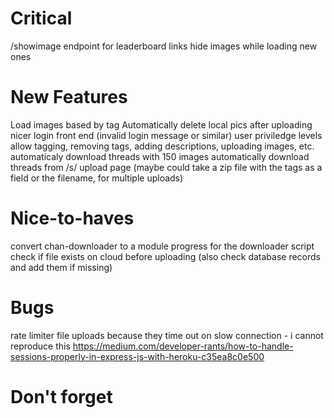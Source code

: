 # Critical
/showimage endpoint for leaderboard links
hide images while loading new ones

# New Features
Load images based by tag
Automatically delete local pics after uploading
nicer login front end (invalid login message or similar)
user priviledge levels allow tagging, removing tags, adding descriptions, uploading images, etc.
automaticaly download threads with 150 images
automatically download threads from /s/
upload page (maybe could take a zip file with the tags as a field or the filename, for multiple uploads)

# Nice-to-haves
convert chan-downloader to a module
progress for the downloader script
check if file exists on cloud before uploading (also check database records and add them if missing)

# Bugs
rate limiter file uploads because they time out on slow connection - i cannot reproduce this
https://medium.com/developer-rants/how-to-handle-sessions-properly-in-express-js-with-heroku-c35ea8c0e500

# Don't forget
